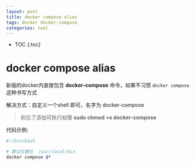 ```yaml
---
layout: post
title: docker compose alias
tags: docker docker-compose
categories: tool
---
```


* TOC
{:toc}

# docker compose alias

新版的docker内直接包含 **docker-compose** 命令，如果不习惯 `docker compose` 这种书写方式

解决方式：自定义一个shell 即可，名字为 docker-compose

> 别忘了添加可执行权限 **sudo chmod +x docker-compose**

代码示例:

```bash
#!/bin/bash

# 建议位置在  /usr/local/bin
docker compose $*

```
